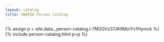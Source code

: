 ```yaml
---
layout: catalog
title: SWERIK Person Catalog
---
```

{% assign p = site.data._person-catalog.i-7M2GVz37JK9MziYv1Hymck %}
{% include person-catalog.html p=p %}

